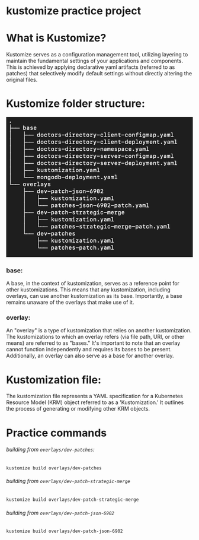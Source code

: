 # kustomize practice project

# What is Kustomize?

Kustomize serves as a configuration management tool, utilizing layering to maintain the fundamental settings of your applications and components. This is achieved by applying declarative yaml artifacts (referred to as patches) that selectively modify default settings without directly altering the original files.

# Kustomize folder structure:

![Kustomize Folder Structure](https://github.com/TluwaniMS/kustomize-practice-project/blob/master/supporting-images/Screenshot%202023-08-04%20at%2012.13.28.png)

### base:

A base, in the context of kustomization, serves as a reference point for other kustomizations. This means that any kustomization, including overlays, can use another kustomization as its base. Importantly, a base remains unaware of the overlays that make use of it.


### overlay:

An "overlay" is a type of kustomization that relies on another kustomization. The kustomizations to which an overlay refers (via file path, URI, or other means) are referred to as "bases." It's important to note that an overlay cannot function independently and requires its bases to be present. Additionally, an overlay can also serve as a base for another overlay.

# Kustomization file:

The kustomization file represents a YAML specification for a Kubernetes Resource Model (KRM) object referred to as a 'Kustomization.' It outlines the process of generating or modifying other KRM objects.


# Practice commands

###### building from `overlays/dev-patches`:

```
kustomize build overlays/dev-patches
```

###### building from `overlays/dev-patch-strategic-merge`

```
kustomize build overlays/dev-patch-strategic-merge
```
###### building from `overlays/dev-patch-json-6902`

```
kustomize build overlays/dev-patch-json-6902
```
